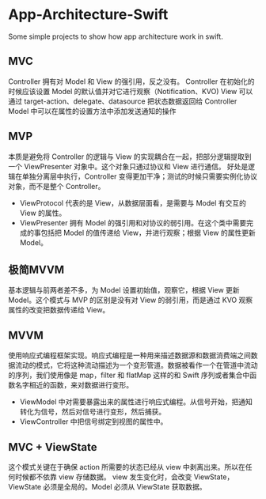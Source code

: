 # App-Architecture-Swift
Some simple projects to show how app architecture work in swift.

## MVC

Controller 拥有对 Model 和 View 的强引用，反之没有。
Controller 在初始化的时候应该设置 Model 的默认值并对它进行观察（Notification、KVO)
View 可以通过 target-action、delegate、datasource 把状态数据返回给 Controller
Model 中可以在属性的设置方法中添加发送通知的操作

## MVP
本质是避免将 Controller 的逻辑与 View 的实现耦合在一起，把部分逻辑提取到一个 ViewPresenter 对象中。这个对象只通过协议和 View 进行通信。
好处是逻辑在单独分离层中执行，Controller 变得更加干净；测试的时候只需要实例化协议对象，而不是整个 Controller。
* ViewProtocol 代表的是 View，从数据层面看，是需要与 Model 有交互的 View 的属性。
* ViewPresenter 拥有 Model 的强引用和对协议的弱引用。在这个类中需要完成的事包括把 Model 的值传递给 View，并进行观察；根据 View 的属性更新 Model。
## 极简MVVM
基本逻辑与前两者差不多，为 Model 设置初始值，观察它，根据 View 更新 Model。这个模式与 MVP 的区别是没有对 View 的弱引用，而是通过 KVO 观察属性的改变把数据传递给 View。
## MVVM
使用响应式编程框架实现。响应式编程是一种用来描述数据源和数据消费端之间数据流动的模式，它将这种流动描述为一个变形管道。数据被看作一个在管道中流动的序列，我们使用像是 map，filter 和 flatMap 这样的和 Swift 序列或者集合中函数名字相近的函数，来对数据进行变形。
* ViewModel 中对需要暴露出来的属性进行响应式编程。从信号开始，把通知转化为信号，然后对信号进行变形，然后捕获。
* ViewController 中把信号绑定到视图的属性中。
## MVC + ViewState
这个模式关键在于确保 action 所需要的状态已经从 view 中剥离出来。所以在任何时候都不依靠 view 存储数据。 view 发生变化时，会改变 ViewState，ViewState 必须是全局的。Model 必须从 ViewState 获取数据。
